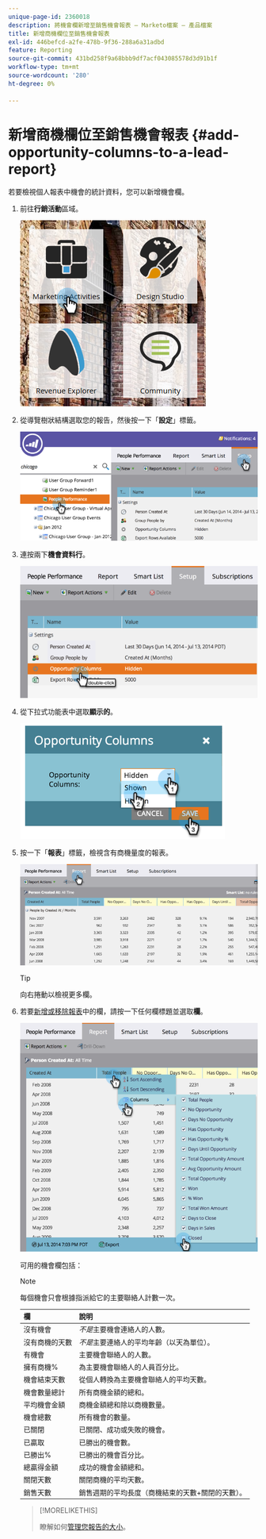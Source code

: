 ```yaml
---
unique-page-id: 2360018
description: 將機會欄新增至銷售機會報表 — Marketo檔案 — 產品檔案
title: 新增商機欄位至銷售機會報表
exl-id: 446befcd-a2fe-478b-9f36-288a6a31adbd
feature: Reporting
source-git-commit: 431bd258f9a68bbb9df7acf043085578d3d91b1f
workflow-type: tm+mt
source-wordcount: '280'
ht-degree: 0%

---
```


# 新增商機欄位至銷售機會報表 {#add-opportunity-columns-to-a-lead-report}

若要檢視個人報表中機會的統計資料，您可以新增機會欄。

1. 前往&#x200B;**行銷活動**&#x200B;區域。

   ![](assets/ma.png)

1. 從導覽樹狀結構選取您的報告，然後按一下「**設定**」標籤。

   ![](assets/two.png)

1. 連按兩下&#x200B;**機會資料行**。

   ![](assets/three.png)

1. 從下拉式功能表中選取&#x200B;**顯示的**。

   ![](assets/image2014-9-16-12-3a50-3a33.png)

1. 按一下「**報表**」標籤，檢視含有商機量度的報表。

   ![](assets/five.png)

   >[!TIP]
   >
   >向右捲動以檢視更多欄。

1. 若要[新增或移除報表](/help/marketo/product-docs/reporting/basic-reporting/editing-reports/select-report-columns.md)中的欄，請按一下任何欄標題並選取&#x200B;**欄**。

   ![](assets/six.png)

   可用的機會欄包括：

   >[!NOTE]
   >
   >每個機會只會根據指派給它的主要聯絡人計數一次。

   | 欄 | 說明 |
   |---|---|
   | 沒有機會 | *不是*&#x200B;主要機會連絡人的人數。 |
   | 沒有商機的天數 | *不是*&#x200B;主要連絡人的平均年齡（以天為單位）。 |
   | 有機會 | 主要機會聯絡人的人數。 |
   | 擁有商機% | 為主要機會聯絡人的人員百分比。 |
   | 機會結束天數 | 從個人轉換為主要機會聯絡人的平均天數。 |
   | 機會數量總計 | 所有商機金額的總和。 |
   | 平均機會金額 | 商機金額總和除以商機數量。 |
   | 機會總數 | 所有機會的數量。 |
   | 已關閉 | 已關閉、成功或失敗的機會。 |
   | 已贏取 | 已勝出的機會數。 |
   | 已勝出% | 已勝出的機會百分比。 |
   | 總贏得金額 | 成功的機會金額總和。 |
   | 關閉天數 | 關閉商機的平均天數。 |
   | 銷售天數 | 銷售週期的平均長度（商機結束的天數+關閉的天數）。 |

   >[!MORELIKETHIS]
   >
   >瞭解如何[管理您報告的大小](/help/marketo/product-docs/reporting/basic-reporting/editing-reports/configure-report-size.md)。
